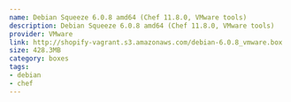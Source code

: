 ```yaml
---
name: Debian Squeeze 6.0.8 amd64 (Chef 11.8.0, VMware tools)
description: Debian Squeeze 6.0.8 amd64 (Chef 11.8.0, VMware tools)
provider: VMware
link: http://shopify-vagrant.s3.amazonaws.com/debian-6.0.8_vmware.box
size: 428.3MB
category: boxes
tags:
- debian
- chef
---
```

